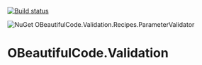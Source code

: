 [![Build status](https://ci.appveyor.com/api/projects/status/qm4h0ox3fuma81h7?svg=true)](https://ci.appveyor.com/project/SurajGupta/obeautifulcode-validation)

![NuGet](https://img.shields.io/nuget/v/OBeautifulCode.Validation.Recipes.ParameterValidator.svg)  OBeautifulCode.Validation.Recipes.ParameterValidator

# OBeautifulCode.Validation
